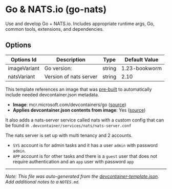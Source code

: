 
# Go & NATS.io (go-nats)

Use and develop Go + NATS.io. Includes appropriate runtime args, Go, common tools, extensions, and dependencies.

## Options

| Options Id | Description | Type | Default Value |
|-----|-----|-----|-----|
| imageVariant | Go version: | string | 1.23-bookworm |
| natsVariant | Version of nats server | string | 2.10 |

This template references an image that was [pre-built](https://containers.dev/implementors/reference/#prebuilding) to automatically include needed devcontainer.json metadata.

* **Image**: mcr.microsoft.com/devcontainers/go ([source](https://github.com/devcontainers/images/tree/main/src/go))
* **Applies devcontainer.json contents from image**: Yes ([source](https://github.com/devcontainers/images/blob/main/src/go/.devcontainer/devcontainer.json))

It also adds a nats-server service called nats with a custom config 
that can be found in `.devcontainer/services/nats/nats-server.conf`

The nats server is set up with multi tenancy and 2 accounts.

- `SYS` account is for admin tasks and it has a user `admin` with password `admin`.
- `APP` account is for other tasks and there is a `guest` user that does not require
  authentication and an `app` user with password `app`
  

---

_Note: This file was auto-generated from the [devcontainer-template.json](https://github.com/kmpm/my-devcontainers/blob/main/src/go-nats/devcontainer-template.json).  Add additional notes to a `NOTES.md`._
